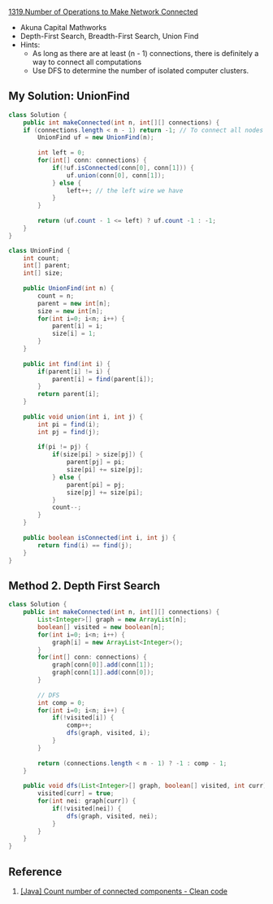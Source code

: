 [1319.Number of Operations to Make Network Connected](https://leetcode.com/problems/number-of-operations-to-make-network-connected/)

* Akuna Capital Mathworks
* Depth-First Search, Breadth-First Search, Union Find
* Hints:
    * As long as there are at least (n - 1) connections, there is definitely a way to connect all computations
    * Use DFS to determine the number of isolated computer clusters.
    
## My Solution: UnionFind
```java
class Solution {
    public int makeConnected(int n, int[][] connections) {
    if (connections.length < n - 1) return -1; // To connect all nodes need at least n-1 edges
        UnionFind uf = new UnionFind(n);
        
        int left = 0;
        for(int[] conn: connections) {
            if(!uf.isConnected(conn[0], conn[1])) {
                uf.union(conn[0], conn[1]);
            } else {
                left++; // the left wire we have
            }
        }
        
        return (uf.count - 1 <= left) ? uf.count -1 : -1;
    }
}

class UnionFind {
    int count;
    int[] parent;
    int[] size;
    
    public UnionFind(int n) {
        count = n;
        parent = new int[n];
        size = new int[n];
        for(int i=0; i<n; i++) {
            parent[i] = i;
            size[i] = 1;
        }
    }
    
    public int find(int i) {
        if(parent[i] != i) {
            parent[i] = find(parent[i]);
        }
        return parent[i];
    }
    
    public void union(int i, int j) {
        int pi = find(i);
        int pj = find(j);
        
        if(pi != pj) {
            if(size[pi] > size[pj]) {
                parent[pj] = pi;
                size[pi] += size[pj];
            } else {
                parent[pi] = pj;
                size[pj] += size[pi];
            }
            count--;
        }
    }
    
    public boolean isConnected(int i, int j) {
        return find(i) == find(j);
    }
}
```


## Method 2. Depth First Search
```java
class Solution {
    public int makeConnected(int n, int[][] connections) {
        List<Integer>[] graph = new ArrayList[n];
        boolean[] visited = new boolean[n];
        for(int i=0; i<n; i++) {
            graph[i] = new ArrayList<Integer>();
        }
        for(int[] conn: connections) {
            graph[conn[0]].add(conn[1]);
            graph[conn[1]].add(conn[0]);
        }
        
        // DFS
        int comp = 0;
        for(int i=0; i<n; i++) {
            if(!visited[i]) {
                comp++;
                dfs(graph, visited, i);
            }
        }
        
        return (connections.length < n - 1) ? -1 : comp - 1;
    }
    
    public void dfs(List<Integer>[] graph, boolean[] visited, int curr) {
        visited[curr] = true;
        for(int nei: graph[curr]) {
            if(!visited[nei]) {
                dfs(graph, visited, nei);
            }
        }
    }
}
```


## Reference
1. [[Java] Count number of connected components - Clean code](https://leetcode.com/problems/number-of-operations-to-make-network-connected/discuss/477660/Java-Count-number-of-connected-components-Clean-code)
